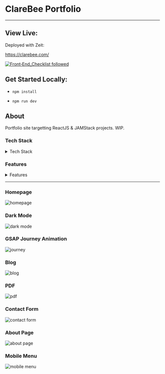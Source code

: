 # ClareBee Portfolio

---

## View Live:

Deployed with Zeit:

https://clarebee.com/

[![Front‑End_Checklist followed](https://img.shields.io/badge/Front‑End_Checklist-followed-brightgreen.svg)](https://github.com/thedaviddias/Front-End-Checklist/)

## Get Started Locally:

- `npm install`

- `npm run dev`

## About

Portfolio site targetting ReactJS & JAMStack projects. WIP.

### Tech Stack

<details><summary>Tech Stack</summary>
<p>

- NextJS
- React Hooks
- GSAP
- SCSS
- ScrollMagic.js
- React Highlight with custom theme
- React Markdown
- ESLint, Prettier, StyleLint, TypeScript
- Image optimisation including WebP
- React Icons

</p>
</details>

### Features

<details><summary>Features</summary>
<p>

- Markdown blog with syntax highlighting
- Contact form with FormSpree
- Downloadable PDF with ReactPDF
- Interactive GSAP Motion Path animation (v.3.2)
- About Page
- Project Page with ScrollMagic
- Dark/Light Themes with CSS Variables
- Hamburger menu on mobile
- Responsive design

</p>
</details>

---

### Homepage

<img src="/screenshots/home_page.jpg" alt="homepage" />

### Dark Mode

<img src="/screenshots/dark_mode.jpg" alt="dark mode" />

### GSAP Journey Animation

<img src="/screenshots/journey.jpg" alt="journey" />

### Blog

<img src="/screenshots/blog.jpg" alt="blog" />

### PDF

<img src="/screenshots/PDF.jpg" alt="pdf" />

### Contact Form

<img src="/screenshots/contact_form.jpg" alt="contact form" />

### About Page

<img src="/screenshots/about_page.jpg" alt="about page" />

### Mobile Menu

<img src="/screenshots/mobile_menu.jpg" alt="mobile menu" />
